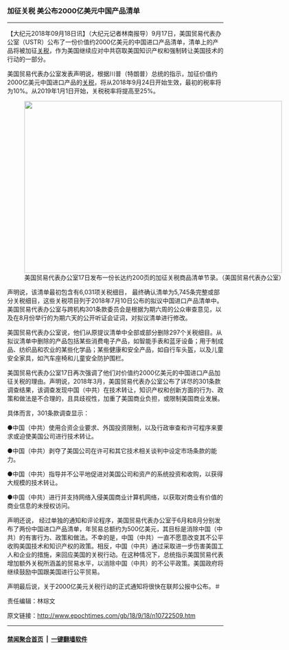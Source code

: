 ### 加征关税 美公布2000亿美元中国产品清单
------------------------

<p>【大纪元2018年09月18日讯】（大纪元记者林南报导）9月17日，美国贸易代表办公室（USTR）公布了一份价值约2000亿美元的中国进口产品清单，清单上的产品将被加征<a href="http://www.epochtimes.com/gb/tag/%E5%85%B3%E7%A8%8E.html">关税</a>，作为美国继续应对中共窃取美国知识产权和强制转让美国技术的行动的一部分。</p>
<p>美国贸易代表办公室发表声明说，根据川普（特朗普）总统的指示，加征价值约2000亿美元中国进口产品的<a href="http://www.epochtimes.com/gb/tag/%E5%85%B3%E7%A8%8E.html">关税</a>，将从2018年9月24日开始生效，最初的税率将为10%。从2019年1月1日开始，关税税率将提高至25%。</p>
<figure id="attachment_10722633" style="width: 600px" class="wp-caption aligncenter"><a href="http://i.epochtimes.com/assets/uploads/2018/09/tariff-list-1.jpg"><img class="wp-image-10722633 size-large" src="http://i.epochtimes.com/assets/uploads/2018/09/tariff-list-1-600x401.jpg" alt="" width="600" height="401" /></a><figcaption class="wp-caption-text">美国贸易代表办公室17日发布一份长达约200页的加征关税商品清单节录。（美国贸易代表办公室）</figcaption></figure>
<p>声明说，该清单最初包含有6,031项关税细目， 最终确认清单为5,745条完整或部分关税细目，这些关税项目列于2018年7月10日公布的拟议中国进口产品清单中。美国贸易代表办公室与跨机构301条款委员会是根据为期六周的公众审查意见，以及在8月份举行的为期六天的公开听证会证词，对拟议清单进行修改。</p>
<p>美国贸易代表办公室说，他们从原提议清单中全部或部分删除297个关税细目。从拟议清单中删除的产品包括某些消费电子产品，如智能手表和蓝牙设备；用于制成品、纺织品和农业的某些化学品；某些健康和安全产品，如自行车头盔，以及儿童安全家具，如汽车座椅和儿童安全防护围栏。</p>
<p>美国贸易代表办公室17日再次强调了他们对价值约2000亿美元的中国进口产品加征关税的理由。声明说，2018年3月，美国贸易代表办公室公布了详尽的301条款调查结果，该调查发现中国（中共）在技术转让，知识产权和创新方面的行为、政策和做法是不合理的，且具歧视性，加重了美国商业负担，或限制美国商业发展。</p>
<p>具体而言，301条款调查显示：</p>
<p>●中国（中共）使用合资企业要求、外国投资限制，以及行政审查和许可程序来要求或迫使美国公司进行技术转让。</p>
<p>●中国（中共）剥夺了美国公司在许可和其它技术相关谈判中设定市场条款的能力。</p>
<p>●中国（中共）指导并不公平地促进对美国公司和资产的系统投资和收购，以获得大规模的技术转让。</p>
<p>●中国（中共）进行并支持网络入侵美国商业计算机网络，以获取对商业有价值的商业信息的未授权访问。</p>
<p>声明还说， 经过单独的通知和评论程序，美国贸易代表办公室于6月和8月分别发布了两份中国进口产品清单，年贸易总额约为500亿美元，其目标是消除中国（中共）的有害行为、政策和做法。不幸的是，中国（中共）一直不愿意改变其不公平收购美国技术和知识产权的政策。相反，中国（中共）通过采取进一步伤害美国工人和企业的措施，来回应美国的关税行动。在这种情况下，总统指示美国贸易代表增加额外关税所涵盖的贸易水平，以消除中国（中共）的不公平政策。美国政府将继续鼓励中国跟美国进行公平贸易。</p>
<p>声明最后说，关于2000亿美元关税行动的正式通知将很快在联邦公报中公布。＃</p>
<p>责任编辑：林琮文</p>

原文链接：http://www.epochtimes.com/gb/18/9/18/n10722509.htm


------------------------
#### [禁闻聚合首页](https://github.com/gfw-breaker/banned-news/blob/master/README.md) &nbsp;|&nbsp;  [一键翻墙软件](https://github.com/gfw-breaker/nogfw/blob/master/README.md)